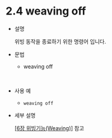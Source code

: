 # 2.4 weaving off


- 설명 
    
    위빙 동작을 종료하기 위한 명령어 입니다.


- 문법
  
    - weaving off
  
</br>  

- 사용 예
  
   - ```weaving off``` 


- 세부 설명
  
  [[6장 위빙기능(Weaving)]](../6_Weaving_function/README.md) 참고

